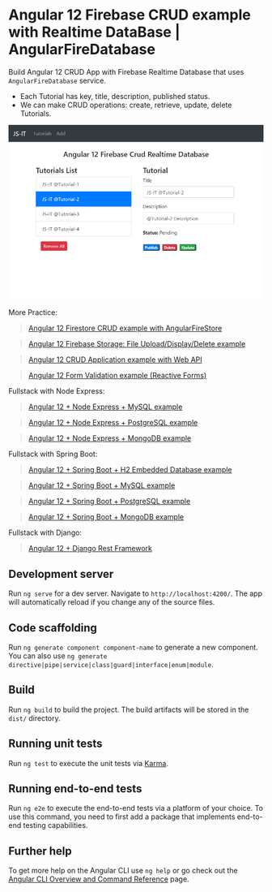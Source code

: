 # Angular 12 Firebase CRUD example with Realtime DataBase | AngularFireDatabase

Build Angular 12 CRUD App with Firebase Realtime Database that uses `AngularFireDatabase` service.

- Each Tutorial has key, title, description, published status.
- We can make CRUD operations: create, retrieve, update, delete Tutorials.

![angular-12-firebase-crud-realtime-database](angular-12-firebase-crud-realtime-database.png)

More Practice:
> [Angular 12 Firestore CRUD example with AngularFireStore](https://www.github.com/JS-IT/angular-12-firestore-crud/)

> [Angular 12 Firebase Storage: File Upload/Display/Delete example](https://www.github.com/JS-IT/angular-12-file-upload-firebase-storage/)

> [Angular 12 CRUD Application example with Web API](https://www.github.com/JS-IT/angular-12-crud-app/)

> [Angular 12 Form Validation example (Reactive Forms)](https://www.github.com/JS-IT/angular-12-form-validation/)

Fullstack with Node Express:
> [Angular 12 + Node Express + MySQL example](https://www.github.com/JS-IT/angular-12-node-js-express-mysql/)

> [Angular 12 + Node Express + PostgreSQL example](https://www.github.com/JS-IT/angular-12-node-js-express-postgresql/)

> [Angular 12 + Node Express + MongoDB example](https://www.github.com/JS-IT/angular-12-mongodb-node-js-express/)

Fullstack with Spring Boot:
> [Angular 12 + Spring Boot + H2 Embedded Database example](https://www.github.com/JS-IT/angular-12-spring-boot-crud/)

> [Angular 12 + Spring Boot + MySQL example](https://www.github.com/JS-IT/angular-12-spring-boot-mysql/)

> [Angular 12 + Spring Boot + PostgreSQL example](https://www.github.com/JS-IT/angular-12-spring-boot-postgresql/)

> [Angular 12 + Spring Boot + MongoDB example](https://www.github.com/JS-IT/angular-12-spring-boot-mongodb/)

Fullstack with Django:

> [Angular 12 + Django Rest Framework](https://www.github.com/JS-IT/django-angular-12-crud-rest-framework/)

## Development server

Run `ng serve` for a dev server. Navigate to `http://localhost:4200/`. The app will automatically reload if you change any of the source files.

## Code scaffolding

Run `ng generate component component-name` to generate a new component. You can also use `ng generate directive|pipe|service|class|guard|interface|enum|module`.

## Build

Run `ng build` to build the project. The build artifacts will be stored in the `dist/` directory.

## Running unit tests

Run `ng test` to execute the unit tests via [Karma](https://karma-runner.github.io).

## Running end-to-end tests

Run `ng e2e` to execute the end-to-end tests via a platform of your choice. To use this command, you need to first add a package that implements end-to-end testing capabilities.

## Further help

To get more help on the Angular CLI use `ng help` or go check out the [Angular CLI Overview and Command Reference](https://angular.io/cli) page.
